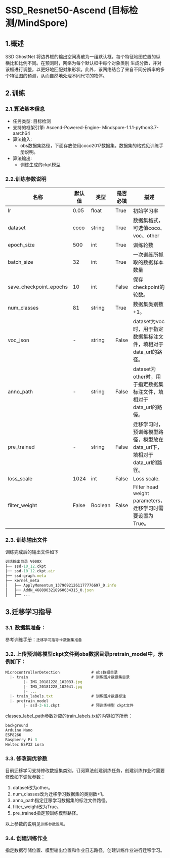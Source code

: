 # SSD_Resnet50-Ascend (目标检测/MindSpore)

## 1.概述

SSD GhostNet 将边界框的输出空间离散为一组默认框，每个特征地图位置的纵横比和比例不同。在预测时，网络为每个默认框中每个对象类别 生成分数，并对该框进行调整，以更好地匹配对象形状。此外，该网络结合了来自不同分辨率的多个特征图的预测，从而自然地处理不同尺寸的物体。

## 2.训练

### 2.1.算法基本信息

- 任务类型: 目标检测
- 支持的框架引擎: Ascend-Powered-Engine- Mindspore-1.1.1-python3.7-aarch64
- 算法输入:
    - obs数据集路径，下面存放使用coco2017数据集。数据集的格式见训练手册说明。
- 算法输出:
    - 训练生成的ckpt模型

### 2.2.训练参数说明

名称|默认值|类型|是否必填|描述
---|---|---|---|---
lr|0.05|float|True|初始学习率
dataset|coco|string|True|数据集格式，可选值coco、voc、other
epoch_size|500|int|True|训练轮数
batch_size|32|int|True|一次训练所抓取的数据样本数量
save_checkpoint_epochs|10|int|False|保存checkpoint的轮数。
num_classes|81|string|True|数据集类别数+1。
voc_json|-|string|False|dataset为voc时，用于指定数据集标注文件，填相对于data_url的路径。
anno_path|-|string|False|dataset为other时，用于指定数据集标注文件，填相对于data_url的路径。
pre_trained|-|string|False|迁移学习时，预训练模型路径，模型放在data_url下，填相对于data_url的路径。
loss_scale|1024|int|False|Loss scale.
filter_weight|False|Boolean|False|Filter head weight parameters，迁移学习时需要设置为True。

### 2.3. 训练输出文件

训练完成后的输出文件如下

```js
训练输出目录 V000X
├── ssd-10_12.ckpt
├── ssd-10_12.ckpt.air
├── ssd-graph.meta
├── kernel_meta
│   ├── ApplyMomentum_13796921261177776697_0.info
│   ├── AddN_4688903218960634315_0.json
│   ├── ...

```

## 3.迁移学习指导

### 3.1. 数据集准备：

参考训练手册：`迁移学习指导`->`数据集准备`

### 3.2. 上传预训练模型ckpt文件到obs数据目录pretrain_model中，示例如下：

```js
MicrocontrollerDetection              # obs数据目录
  |- train                            # 训练图片数据集目录
        |- IMG_20181228_102033.jpg
        |- IMG_20181228_102041.jpg
        |- ..。
  |- train_labels.txt                 # 训练图片数据标注
  |- pretrain_model
        |- ssd-3-61.ckpt              # 预训练模型 ckpt文件
```

classes_label_path参数对应的train_labels.txt的内容如下所示：

```js
background
Arduino Nano
ESP8266
Raspberry Pi 3
Heltec ESP32 Lora
```

### 3.3. 修改调优参数

目前迁移学习支持修改数据集类别，订阅算法创建训练任务，创建训练作业时需要修改如下调优参数：

1. dataset改为other。
2. num_classes改为迁移学习数据集的类别数+1。
3. anno_path指定迁移学习数据集的标注文件路径。
4. filter_weight改为True。
5. pre_trained指定预训练模型路径。

以上参数的说明见`训练参数说明`。

### 3.4. 创建训练作业

指定数据存储位置、模型输出位置和作业日志路径，创建训练作业进行迁移学习。